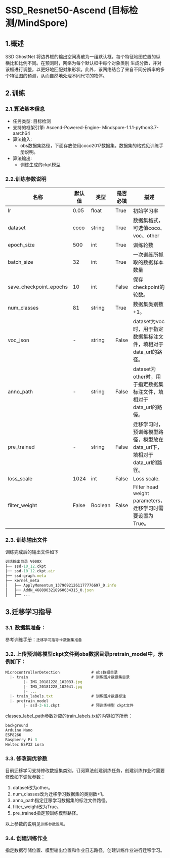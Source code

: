 # SSD_Resnet50-Ascend (目标检测/MindSpore)

## 1.概述

SSD GhostNet 将边界框的输出空间离散为一组默认框，每个特征地图位置的纵横比和比例不同。在预测时，网络为每个默认框中每个对象类别 生成分数，并对该框进行调整，以更好地匹配对象形状。此外，该网络结合了来自不同分辨率的多个特征图的预测，从而自然地处理不同尺寸的物体。

## 2.训练

### 2.1.算法基本信息

- 任务类型: 目标检测
- 支持的框架引擎: Ascend-Powered-Engine- Mindspore-1.1.1-python3.7-aarch64
- 算法输入:
    - obs数据集路径，下面存放使用coco2017数据集。数据集的格式见训练手册说明。
- 算法输出:
    - 训练生成的ckpt模型

### 2.2.训练参数说明

名称|默认值|类型|是否必填|描述
---|---|---|---|---
lr|0.05|float|True|初始学习率
dataset|coco|string|True|数据集格式，可选值coco、voc、other
epoch_size|500|int|True|训练轮数
batch_size|32|int|True|一次训练所抓取的数据样本数量
save_checkpoint_epochs|10|int|False|保存checkpoint的轮数。
num_classes|81|string|True|数据集类别数+1。
voc_json|-|string|False|dataset为voc时，用于指定数据集标注文件，填相对于data_url的路径。
anno_path|-|string|False|dataset为other时，用于指定数据集标注文件，填相对于data_url的路径。
pre_trained|-|string|False|迁移学习时，预训练模型路径，模型放在data_url下，填相对于data_url的路径。
loss_scale|1024|int|False|Loss scale.
filter_weight|False|Boolean|False|Filter head weight parameters，迁移学习时需要设置为True。

### 2.3. 训练输出文件

训练完成后的输出文件如下

```js
训练输出目录 V000X
├── ssd-10_12.ckpt
├── ssd-10_12.ckpt.air
├── ssd-graph.meta
├── kernel_meta
│   ├── ApplyMomentum_13796921261177776697_0.info
│   ├── AddN_4688903218960634315_0.json
│   ├── ...

```

## 3.迁移学习指导

### 3.1. 数据集准备：

参考训练手册：`迁移学习指导`->`数据集准备`

### 3.2. 上传预训练模型ckpt文件到obs数据目录pretrain_model中，示例如下：

```js
MicrocontrollerDetection              # obs数据目录
  |- train                            # 训练图片数据集目录
        |- IMG_20181228_102033.jpg
        |- IMG_20181228_102041.jpg
        |- ..。
  |- train_labels.txt                 # 训练图片数据标注
  |- pretrain_model
        |- ssd-3-61.ckpt              # 预训练模型 ckpt文件
```

classes_label_path参数对应的train_labels.txt的内容如下所示：

```js
background
Arduino Nano
ESP8266
Raspberry Pi 3
Heltec ESP32 Lora
```

### 3.3. 修改调优参数

目前迁移学习支持修改数据集类别，订阅算法创建训练任务，创建训练作业时需要修改如下调优参数：

1. dataset改为other。
2. num_classes改为迁移学习数据集的类别数+1。
3. anno_path指定迁移学习数据集的标注文件路径。
4. filter_weight改为True。
5. pre_trained指定预训练模型路径。

以上参数的说明见`训练参数说明`。

### 3.4. 创建训练作业

指定数据存储位置、模型输出位置和作业日志路径，创建训练作业进行迁移学习。